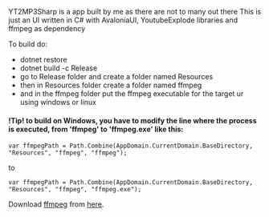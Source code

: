 YT2MP3Sharp is a app built by me as there are not to many out there
This is just an UI written in C# with AvaloniaUI, YoutubeExplode libraries and ffmpeg as dependency

To build do:
- dotnet restore
- dotnet build -c Release
- go to Release folder and create a folder named Resources
- then in Resources folder create a folder named ffmpeg
- and in the ffmpeg folder put the ffmpeg executable for the target ur using windows or linux
<h4>!Tip! to build on Windows, you have to modify the line where the process is executed, from 'ffmpeg' to 'ffmpeg.exe' like this:</h4>

```var ffmpegPath = Path.Combine(AppDomain.CurrentDomain.BaseDirectory, "Resources", "ffmpeg", "ffmpeg");```

to

```var ffmpegPath = Path.Combine(AppDomain.CurrentDomain.BaseDirectory, "Resources", "ffmpeg", "ffmpeg.exe");```

Download [ffmpeg](https://www.ffmpeg.org/download.html) from [here](https://www.ffmpeg.org/download.html).

